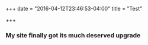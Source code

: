 +++
date = "2016-04-12T23:46:53-04:00"
title = "Test"

+++

### My site finally got its much deserved upgrade